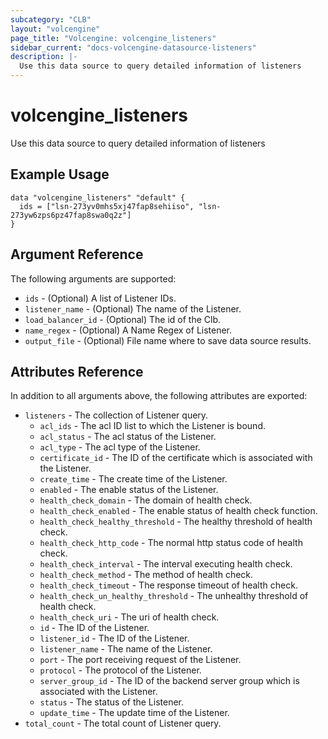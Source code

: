 ```yaml
---
subcategory: "CLB"
layout: "volcengine"
page_title: "Volcengine: volcengine_listeners"
sidebar_current: "docs-volcengine-datasource-listeners"
description: |-
  Use this data source to query detailed information of listeners
---
```

# volcengine_listeners
Use this data source to query detailed information of listeners
## Example Usage
```hcl
data "volcengine_listeners" "default" {
  ids = ["lsn-273yv0mhs5xj47fap8sehiiso", "lsn-273yw6zps6pz47fap8swa0q2z"]
}
```
## Argument Reference
The following arguments are supported:
* `ids` - (Optional) A list of Listener IDs.
* `listener_name` - (Optional) The name of the Listener.
* `load_balancer_id` - (Optional) The id of the Clb.
* `name_regex` - (Optional) A Name Regex of Listener.
* `output_file` - (Optional) File name where to save data source results.

## Attributes Reference
In addition to all arguments above, the following attributes are exported:
* `listeners` - The collection of Listener query.
    * `acl_ids` - The acl ID list to which the Listener is bound.
    * `acl_status` - The acl status of the Listener.
    * `acl_type` - The acl type of the Listener.
    * `certificate_id` - The ID of the certificate which is associated with the Listener.
    * `create_time` - The create time of the Listener.
    * `enabled` - The enable status of the Listener.
    * `health_check_domain` - The domain of health check.
    * `health_check_enabled` - The enable status of health check function.
    * `health_check_healthy_threshold` - The healthy threshold of health check.
    * `health_check_http_code` - The normal http status code of health check.
    * `health_check_interval` - The interval executing health check.
    * `health_check_method` - The method of health check.
    * `health_check_timeout` - The response timeout of health check.
    * `health_check_un_healthy_threshold` - The unhealthy threshold of health check.
    * `health_check_uri` - The uri of health check.
    * `id` - The ID of the Listener.
    * `listener_id` - The ID of the Listener.
    * `listener_name` - The name of the Listener.
    * `port` - The port receiving request of the Listener.
    * `protocol` - The protocol of the Listener.
    * `server_group_id` - The ID of the backend server group which is associated with the Listener.
    * `status` - The status of the Listener.
    * `update_time` - The update time of the Listener.
* `total_count` - The total count of Listener query.


